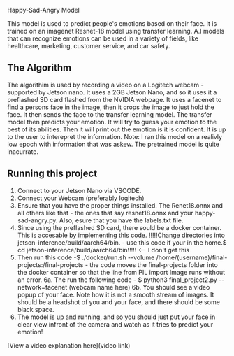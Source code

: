 Happy-Sad-Angry Model

This model is used to predict people's emotions based on their face. It is trained on an imagenet Resnet-18 model using transfer learning. A.I models that can recognize emotions can be used in a variety of fields, like healthcare, marketing, customer service, and car safety. 

## The Algorithm
The algorithim is used by recording a video on a Logitech webcam - supported by Jetson nano. It uses a 2GB Jetson Nano, and so it uses it a preflashed SD card flashed from the NVIDIA webpage. It uses a facenet to find a persons face in the image, then it crops the image to just hold the face. It then sends the face to the transfer learning model. The transfer model then predicts your emotion. It will try to guess your emotion to the best of its abilities. Then it will print out the emotion is it is confident. It is up to the user to interepret the information.
Note: I ran this model on a realivly low epoch with information that was askew. The pretrained model is quite inacurrate.

## Running this project
1. Connect to your Jetson Nano via VSCODE. 
2. Connect your Webcam (preferably logitech)
3. Ensure that you have the proper things installed. The Renet18.onnx and all others like that - the ones that say resnet18.onnx and your happy-sad-angry.py. Also, esure that you have the labels.txt file.
4. Since using the preflashed SD card, there sould be a docker container. This is accesable by implementing this code. !!!!!Change directories into jetson-inference/build/aarch64/bin. - use this code if your in the home.$ cd jetson-inference/build/aarch64/bin!!!!! <-- I don't get this
5. Then run this code -$ ./docker/run.sh --volume /home/(username)/final-projects:/final-projects        - the code moves the final-projects folder into the docker container so that the line from PIL import Image runs without an error.
6a. The run the following code - $ python3 final_project2.py --network=facenet (webcam name here)
6b. You should see a video popup of your face. Note how it is not a smooth stream of images. It should be a headshot of you and your face, and there should be some black space.
7. The model is up and running, and so you should just put your face in clear view infront of the camera and watch as it tries to predict your emotion!

[View a video explanation here](video link)
